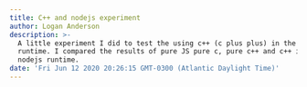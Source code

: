 ```yaml
---
title: C++ and nodejs experiment
author: Logan Anderson
description: >-
  A little experiment I did to test the using c++ (c plus plus) in the a nodejs
  runtime. I compared the results of pure JS pure c, pure c++ and c++ in a
  nodejs runtime.
date: 'Fri Jun 12 2020 20:26:15 GMT-0300 (Atlantic Daylight Time)'
---
```

